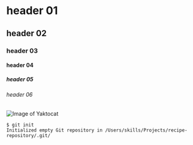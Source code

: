 # header 01
## header 02
### header 03
#### header 04
##### header 05
###### header 06



![Image of Yaktocat](https://octodex.github.com/images/yaktocat.png)



```
$ git init
Initialized empty Git repository in /Users/skills/Projects/recipe-repository/.git/
```
